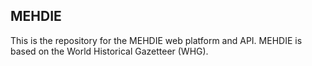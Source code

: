 ## MEHDIE

This is the repository for the MEHDIE web platform and API. MEHDIE is based on the World Historical Gazetteer (WHG). 

